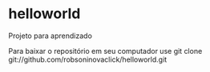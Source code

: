 # helloworld
Projeto para aprendizado

Para baixar o repositório em seu computador use
git clone git://github.com/robsoninovaclick/helloworld.git